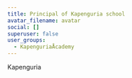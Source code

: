 ```yaml
---
title: Principal of Kapenguria school
avatar_filename: avatar
social: []
superuser: false
user_groups:
  - KapenguriaÅcademy
---
```

Kapenguria